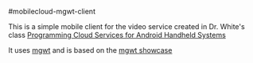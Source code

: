 #mobilecloud-mgwt-client

This is a simple mobile client for the video service created in Dr. White's class 
[Programming Cloud Services for Android Handheld Systems](https://class.coursera.org/mobilecloud-001)

It uses [mgwt](github.com/mgwt) and is based on the [mgwt showcase](github.com/mgwt/mgwt.showcase)


